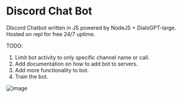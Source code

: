 # Discord Chat Bot
DIscord Chatbot written in JS powered by NodeJS + DialoGPT-large. Hosted on repl for free 24/7 uptime.  
  
TODO:
1. Limit bot activity to only specific channel name or call.
2. Add documentation on how to add bot to servers.
3. Add more functionality to bot.
4. Train the bot.

![image](https://user-images.githubusercontent.com/58054670/215863455-92f76c9e-6a51-4364-8f17-4ddb3ba2019a.png)
